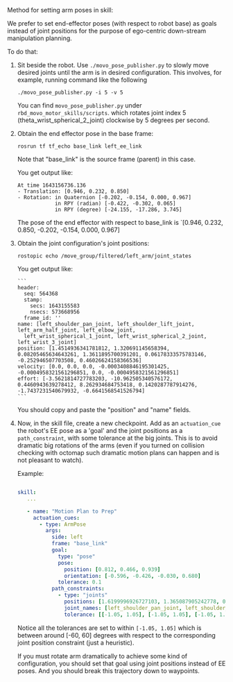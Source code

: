 Method for setting arm poses in skill:

We prefer to set end-effector poses (with respect to robot base)
as goals instead of joint positions for the purpose of ego-centric
down-stream manipulation planning.

To do that:

1. Sit beside the robot. Use `./movo_pose_publisher.py` to slowly move
   desired joints until the arm is in desired configuration.
   This involves, for example, running command like the following
    ```
    ./movo_pose_publisher.py -i 5 -v 5
    ```
   You can find `movo_pose_publisher.py` under `rbd_movo_motor_skills/scripts`.
   which rotates joint index 5 (theta_wrist_spherical_2_joint)
   clockwise by 5 degrees per second.

2. Obtain the end effector pose in the base frame:
     ```
     rosrun tf tf_echo base_link left_ee_link
     ```
    Note that "base_link" is the source frame (parent) in this case.

    You get output like:
      ```
      At time 1643156736.136
      - Translation: [0.946, 0.232, 0.850]
      - Rotation: in Quaternion [-0.202, -0.154, 0.000, 0.967]
                  in RPY (radian) [-0.422, -0.302, 0.065]
                  in RPY (degree) [-24.155, -17.286, 3.745]
      ```
      The pose of the end effector with respect to base_link is `[0.946, 0.232, 0.850, -0.202, -0.154, 0.000, 0.967]

3. Obtain the joint configuration's joint positions:
    ```
    rostopic echo /move_group/filtered/left_arm/joint_states
    ```
    You get output like:
    
       ```
       header:
         seq: 564368
         stamp:
           secs: 1643155583
           nsecs: 573668956
         frame_id: ''
       name: [left_shoulder_pan_joint, left_shoulder_lift_joint, left_arm_half_joint, left_elbow_joint,
         left_wrist_spherical_1_joint, left_wrist_spherical_2_joint, left_wrist_3_joint]
       position: [1.4514936341781812, 1.320691145658394, 0.08205465634643261, 1.3611895700391201, 0.06178333575783146, -0.252946507703508, 0.46026624158366536]
       velocity: [0.0, 0.0, 0.0, -0.0003408846195301425, -0.0004958321561296851, 0.0, -0.0004958321561296851]
       effort: [-3.5621814727783203, -10.962505340576172, 0.4460943639278412, 8.262934684753418, 0.1420287787914276, -1.7437231540679932, -0.6641568541526794]
       ```
      You should copy and paste the "position" and "name" fields.

4. Now, in the skill file, create a new checkpoint. Add as an `actuation_cue`
   the robot's EE pose as a 'goal' and the joint positions as a `path_constraint`,
   with some tolerance at the big joints. This is to avoid dramatic big rotations
   of the arms (even if you turned on collision checking with octomap such
   dramatic motion plans can happen and is not pleasant to watch).

   Example:
     ```yaml

     skill:
        ...

        - name: "Motion Plan to Prep"
          actuation_cues:
            - type: ArmPose
              args:
                side: left
                frame: "base_link"
                goal:
                  type: "pose"
                  pose:
                    position: [0.812, 0.466, 0.939]
                    orientation: [-0.596, -0.426, -0.030, 0.680]
                  tolerance: 0.1
                path_constraints:
                  - type: "joints"
                    positions: [1.6199996926727103, 1.365087905242778, 0.6605017672271316, 1.4191538037969127]
                    joint_names: [left_shoulder_pan_joint, left_shoulder_lift_joint, left_arm_half_joint, left_elbow_joint]
                    tolerance: [[-1.05, 1.05], [-1.05, 1.05], [-1.05, 1.05], [-1.05, 1.05]]
     ```
     Notice all the tolerances are set to within `[-1.05, 1.05]` which is
     between around [-60, 60] degrees with respect to the corresponding
     joint position constraint (just a heuristic).

     If you must rotate arm dramatically to achieve some kind of configuration,
     you should set that goal using joint positions instead of EE poses. And
     you should break this trajectory down to waypoints.
